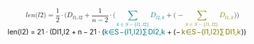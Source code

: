 <span class="katex-display"><span class="katex"><span class="katex-mathml"><math xmlns="http://www.w3.org/1998/Math/MathML" display="block"><semantics><mrow><mi>l</mi><mi>e</mi><mi>n</mi><mo stretchy="false">(</mo><mi>l</mi><mn>2</mn><mo stretchy="false">)</mo><mo>=</mo><mfrac><mn>1</mn><mn>2</mn></mfrac><mo>⋅</mo><mo stretchy="false">(</mo><msub><mi>D</mi><mrow><mi>l</mi><mn>1</mn><mo separator="true">,</mo><mi>l</mi><mn>2</mn></mrow></msub><mo>+</mo><mfrac><mn>1</mn><mrow><mi>n</mi><mo>−</mo><mn>2</mn></mrow></mfrac><mo>⋅</mo><mo stretchy="false">(</mo><mstyle mathcolor="#007f7f"><munder><mo>∑</mo><mrow><mi>k</mi><mo>∈</mo><mi>S</mi><mo>−</mo><mo stretchy="false">{</mo><mi>l</mi><mn>1</mn><mo separator="true">,</mo><mi>l</mi><mn>2</mn><mo stretchy="false">}</mo></mrow></munder><msub><mi>D</mi><mrow><mi>l</mi><mn>2</mn><mo separator="true">,</mo><mi>k</mi></mrow></msub></mstyle><mo>+</mo><mo stretchy="false">(</mo><mo>−</mo><mstyle mathcolor="#7f7f00"><munder><mo>∑</mo><mrow><mi>k</mi><mo>∈</mo><mi>S</mi><mo>−</mo><mo stretchy="false">{</mo><mi>l</mi><mn>1</mn><mo separator="true">,</mo><mi>l</mi><mn>2</mn><mo stretchy="false">}</mo></mrow></munder><msub><mi>D</mi><mrow><mi>l</mi><mn>1</mn><mo separator="true">,</mo><mi>k</mi></mrow></msub></mstyle><mo stretchy="false">)</mo><mo stretchy="false">)</mo></mrow><annotation encoding="application/x-tex">len(l2) = \frac{1}{2} \cdot (D_{l1,l2} + \frac{1}{n-2} \cdot (\textcolor{#007f7f}{\sum_{k \isin S-\{l1,l2\}}{D_{l2,k}}} + (- \textcolor{#7f7f00}{\sum_{k \isin S-\{l1,l2\}}{D_{l1,k}}}))
</annotation></semantics></math></span><span class="katex-html" aria-hidden="true"><span class="base"><span class="strut" style="height:1em;vertical-align:-0.25em;"></span><span class="mord mathnormal" style="margin-right:0.01968em;">l</span><span class="mord mathnormal">e</span><span class="mord mathnormal">n</span><span class="mopen">(</span><span class="mord mathnormal" style="margin-right:0.01968em;">l</span><span class="mord">2</span><span class="mclose">)</span><span class="mspace" style="margin-right:0.2777777777777778em;"></span><span class="mrel">=</span><span class="mspace" style="margin-right:0.2777777777777778em;"></span></span><span class="base"><span class="strut" style="height:2.00744em;vertical-align:-0.686em;"></span><span class="mord"><span class="mopen nulldelimiter"></span><span class="mfrac"><span class="vlist-t vlist-t2"><span class="vlist-r"><span class="vlist" style="height:1.32144em;"><span style="top:-2.314em;"><span class="pstrut" style="height:3em;"></span><span class="mord"><span class="mord">2</span></span></span><span style="top:-3.23em;"><span class="pstrut" style="height:3em;"></span><span class="frac-line" style="border-bottom-width:0.04em;"></span></span><span style="top:-3.677em;"><span class="pstrut" style="height:3em;"></span><span class="mord"><span class="mord">1</span></span></span></span><span class="vlist-s">​</span></span><span class="vlist-r"><span class="vlist" style="height:0.686em;"><span></span></span></span></span></span><span class="mclose nulldelimiter"></span></span><span class="mspace" style="margin-right:0.2222222222222222em;"></span><span class="mbin">⋅</span><span class="mspace" style="margin-right:0.2222222222222222em;"></span></span><span class="base"><span class="strut" style="height:1.036108em;vertical-align:-0.286108em;"></span><span class="mopen">(</span><span class="mord"><span class="mord mathnormal" style="margin-right:0.02778em;">D</span><span class="msupsub"><span class="vlist-t vlist-t2"><span class="vlist-r"><span class="vlist" style="height:0.3361079999999999em;"><span style="top:-2.5500000000000003em;margin-left:-0.02778em;margin-right:0.05em;"><span class="pstrut" style="height:2.7em;"></span><span class="sizing reset-size6 size3 mtight"><span class="mord mtight"><span class="mord mathnormal mtight" style="margin-right:0.01968em;">l</span><span class="mord mtight">1</span><span class="mpunct mtight">,</span><span class="mord mathnormal mtight" style="margin-right:0.01968em;">l</span><span class="mord mtight">2</span></span></span></span></span><span class="vlist-s">​</span></span><span class="vlist-r"><span class="vlist" style="height:0.286108em;"><span></span></span></span></span></span></span><span class="mspace" style="margin-right:0.2222222222222222em;"></span><span class="mbin">+</span><span class="mspace" style="margin-right:0.2222222222222222em;"></span></span><span class="base"><span class="strut" style="height:2.09077em;vertical-align:-0.7693300000000001em;"></span><span class="mord"><span class="mopen nulldelimiter"></span><span class="mfrac"><span class="vlist-t vlist-t2"><span class="vlist-r"><span class="vlist" style="height:1.32144em;"><span style="top:-2.314em;"><span class="pstrut" style="height:3em;"></span><span class="mord"><span class="mord mathnormal">n</span><span class="mspace" style="margin-right:0.2222222222222222em;"></span><span class="mbin">−</span><span class="mspace" style="margin-right:0.2222222222222222em;"></span><span class="mord">2</span></span></span><span style="top:-3.23em;"><span class="pstrut" style="height:3em;"></span><span class="frac-line" style="border-bottom-width:0.04em;"></span></span><span style="top:-3.677em;"><span class="pstrut" style="height:3em;"></span><span class="mord"><span class="mord">1</span></span></span></span><span class="vlist-s">​</span></span><span class="vlist-r"><span class="vlist" style="height:0.7693300000000001em;"><span></span></span></span></span></span><span class="mclose nulldelimiter"></span></span><span class="mspace" style="margin-right:0.2222222222222222em;"></span><span class="mbin">⋅</span><span class="mspace" style="margin-right:0.2222222222222222em;"></span></span><span class="base"><span class="strut" style="height:2.5660100000000003em;vertical-align:-1.516005em;"></span><span class="mopen">(</span><span class="mop op-limits" style="color:#007f7f;"><span class="vlist-t vlist-t2"><span class="vlist-r"><span class="vlist" style="height:1.050005em;"><span style="top:-1.808995em;margin-left:0em;"><span class="pstrut" style="height:3.05em;"></span><span class="sizing reset-size6 size3 mtight" style="color:#007f7f;"><span class="mord mtight" style="color:#007f7f;"><span class="mord mathnormal mtight" style="margin-right:0.03148em;color:#007f7f;">k</span><span class="mrel mtight" style="color:#007f7f;">∈</span><span class="mord mathnormal mtight" style="margin-right:0.05764em;color:#007f7f;">S</span><span class="mbin mtight" style="color:#007f7f;">−</span><span class="mopen mtight" style="color:#007f7f;">{</span><span class="mord mathnormal mtight" style="margin-right:0.01968em;color:#007f7f;">l</span><span class="mord mtight" style="color:#007f7f;">1</span><span class="mpunct mtight" style="color:#007f7f;">,</span><span class="mord mathnormal mtight" style="margin-right:0.01968em;color:#007f7f;">l</span><span class="mord mtight" style="color:#007f7f;">2</span><span class="mclose mtight" style="color:#007f7f;">}</span></span></span></span><span style="top:-3.0500049999999996em;"><span class="pstrut" style="height:3.05em;"></span><span><span class="mop op-symbol large-op" style="color:#007f7f;">∑</span></span></span></span><span class="vlist-s">​</span></span><span class="vlist-r"><span class="vlist" style="height:1.516005em;"><span></span></span></span></span></span><span class="mspace" style="margin-right:0.16666666666666666em;"></span><span class="mord" style="color:#007f7f;"><span class="mord" style="color:#007f7f;"><span class="mord mathnormal" style="margin-right:0.02778em;color:#007f7f;">D</span><span class="msupsub"><span class="vlist-t vlist-t2"><span class="vlist-r"><span class="vlist" style="height:0.3361079999999999em;"><span style="top:-2.5500000000000003em;margin-left:-0.02778em;margin-right:0.05em;"><span class="pstrut" style="height:2.7em;"></span><span class="sizing reset-size6 size3 mtight" style="color:#007f7f;"><span class="mord mtight" style="color:#007f7f;"><span class="mord mathnormal mtight" style="margin-right:0.01968em;color:#007f7f;">l</span><span class="mord mtight" style="color:#007f7f;">2</span><span class="mpunct mtight" style="color:#007f7f;">,</span><span class="mord mathnormal mtight" style="margin-right:0.03148em;color:#007f7f;">k</span></span></span></span></span><span class="vlist-s">​</span></span><span class="vlist-r"><span class="vlist" style="height:0.286108em;"><span></span></span></span></span></span></span></span><span class="mspace" style="margin-right:0.2222222222222222em;"></span><span class="mbin">+</span><span class="mspace" style="margin-right:0.2222222222222222em;"></span></span><span class="base"><span class="strut" style="height:2.5660100000000003em;vertical-align:-1.516005em;"></span><span class="mopen">(</span><span class="mord">−</span><span class="mspace" style="margin-right:0.16666666666666666em;"></span><span class="mop op-limits" style="color:#7f7f00;"><span class="vlist-t vlist-t2"><span class="vlist-r"><span class="vlist" style="height:1.050005em;"><span style="top:-1.808995em;margin-left:0em;"><span class="pstrut" style="height:3.05em;"></span><span class="sizing reset-size6 size3 mtight" style="color:#7f7f00;"><span class="mord mtight" style="color:#7f7f00;"><span class="mord mathnormal mtight" style="margin-right:0.03148em;color:#7f7f00;">k</span><span class="mrel mtight" style="color:#7f7f00;">∈</span><span class="mord mathnormal mtight" style="margin-right:0.05764em;color:#7f7f00;">S</span><span class="mbin mtight" style="color:#7f7f00;">−</span><span class="mopen mtight" style="color:#7f7f00;">{</span><span class="mord mathnormal mtight" style="margin-right:0.01968em;color:#7f7f00;">l</span><span class="mord mtight" style="color:#7f7f00;">1</span><span class="mpunct mtight" style="color:#7f7f00;">,</span><span class="mord mathnormal mtight" style="margin-right:0.01968em;color:#7f7f00;">l</span><span class="mord mtight" style="color:#7f7f00;">2</span><span class="mclose mtight" style="color:#7f7f00;">}</span></span></span></span><span style="top:-3.0500049999999996em;"><span class="pstrut" style="height:3.05em;"></span><span><span class="mop op-symbol large-op" style="color:#7f7f00;">∑</span></span></span></span><span class="vlist-s">​</span></span><span class="vlist-r"><span class="vlist" style="height:1.516005em;"><span></span></span></span></span></span><span class="mspace" style="margin-right:0.16666666666666666em;"></span><span class="mord" style="color:#7f7f00;"><span class="mord" style="color:#7f7f00;"><span class="mord mathnormal" style="margin-right:0.02778em;color:#7f7f00;">D</span><span class="msupsub"><span class="vlist-t vlist-t2"><span class="vlist-r"><span class="vlist" style="height:0.3361079999999999em;"><span style="top:-2.5500000000000003em;margin-left:-0.02778em;margin-right:0.05em;"><span class="pstrut" style="height:2.7em;"></span><span class="sizing reset-size6 size3 mtight" style="color:#7f7f00;"><span class="mord mtight" style="color:#7f7f00;"><span class="mord mathnormal mtight" style="margin-right:0.01968em;color:#7f7f00;">l</span><span class="mord mtight" style="color:#7f7f00;">1</span><span class="mpunct mtight" style="color:#7f7f00;">,</span><span class="mord mathnormal mtight" style="margin-right:0.03148em;color:#7f7f00;">k</span></span></span></span></span><span class="vlist-s">​</span></span><span class="vlist-r"><span class="vlist" style="height:0.286108em;"><span></span></span></span></span></span></span></span><span class="mclose">)</span><span class="mclose">)</span></span></span></span></span>
